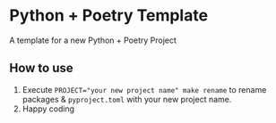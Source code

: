 # Python + Poetry Template

A template for a new Python + Poetry Project

## How to use

1. Execute `PROJECT="your new project name" make rename` to rename packages & `pyproject.toml` with your new project name.
2. Happy coding

